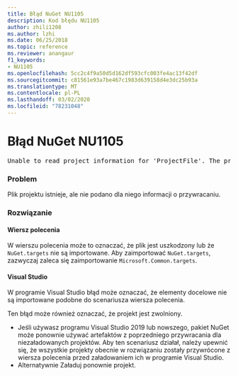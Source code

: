 ```yaml
---
title: Błąd NuGet NU1105
description: Kod błędu NU1105
author: zhili1208
ms.author: lzhi
ms.date: 06/25/2018
ms.topic: reference
ms.reviewer: anangaur
f1_keywords:
- NU1105
ms.openlocfilehash: 5cc2c4f9a50d5d162df593cfc003fe4ac13f42df
ms.sourcegitcommit: c81561e93a7be467c1983d639158d4e3dc25b93a
ms.translationtype: MT
ms.contentlocale: pl-PL
ms.lasthandoff: 03/02/2020
ms.locfileid: "78231048"
---
```

# <a name="nuget-error-nu1105"></a>Błąd NuGet NU1105

<pre>Unable to read project information for 'ProjectFile'. The project file may be invalid or missing targets required for restore.</pre>

### <a name="issue"></a>Problem
Plik projektu istnieje, ale nie podano dla niego informacji o przywracaniu.

### <a name="solution"></a>Rozwiązanie

#### <a name="command-line"></a>Wiersz polecenia

W wierszu polecenia może to oznaczać, że plik jest uszkodzony lub że `NuGet.targets` nie są importowane.
Aby zaimportować `NuGet.targets`, zazwyczaj zaleca się zaimportowanie `Microsoft.Common.targets`.

#### <a name="visual-studio"></a>Visual Studio

W programie Visual Studio błąd może oznaczać, że elementy docelowe nie są importowane podobne do scenariusza wiersza polecenia.

Ten błąd może również oznaczać, że projekt jest zwolniony.

* Jeśli używasz programu Visual Studio 2019 lub nowszego, pakiet NuGet może ponownie używać artefaktów z poprzedniego przywracania dla niezaładowanych projektów. Aby ten scenariusz działał, należy upewnić się, że wszystkie projekty obecnie w rozwiązaniu zostały przywrócone z wiersza polecenia przed załadowaniem ich w programie Visual Studio.
* Alternatywnie Załaduj ponownie projekt.
